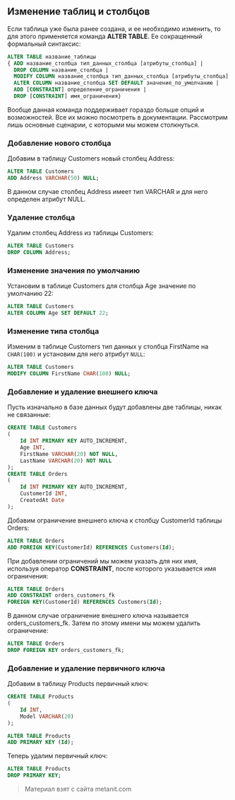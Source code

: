 ## Изменение таблиц и столбцов

Если таблица уже была ранее создана, и ее необходимо изменить, то для этого применяется команда **ALTER TABLE**. Ее сокращенный формальный синтаксис:

```sql
ALTER TABLE название_таблицы 
{ ADD название_столбца тип_данных_столбца [атрибуты_столбца] | 
  DROP COLUMN название_столбца |
  MODIFY COLUMN название_столбца тип_данных_столбца [атрибуты_столбца] |
  ALTER COLUMN название_столбца SET DEFAULT значение_по_умолчанию |
  ADD [CONSTRAINT] определение_ограничения |
  DROP [CONSTRAINT] имя_ограничения}
```

Вообще данная команда поддерживает гораздо больше опций и возможностей. Все их можно посмотреть в документации. Рассмотрим лишь основные сценарии, с которыми мы можем столкнуться.

### Добавление нового столбца

Добавим в таблицу Customers новый столбец Address:

```sql
ALTER TABLE Customers
ADD Address VARCHAR(50) NULL;
```

В данном случае столбец Address имеет тип VARCHAR и для него определен атрибут NULL.

### Удаление столбца

Удалим столбец Address из таблицы Customers:

```sql
ALTER TABLE Customers
DROP COLUMN Address;
```

### Изменение значения по умолчанию

Установим в таблице Customers для столбца Age значение по умолчанию 22:

```sql
ALTER TABLE Customers
ALTER COLUMN Age SET DEFAULT 22;
```

### Изменение типа столбца

Изменим в таблице Customers тип данных у столбца FirstName на `CHAR(100)` и установим для него атрибут `NULL`:

```sql
ALTER TABLE Customers
MODIFY COLUMN FirstName CHAR(100) NULL;
```

### Добавление и удаление внешнего ключа

Пусть изначально в базе данных будут добавлены две таблицы, никак не связанные:

```sql
CREATE TABLE Customers
(
    Id INT PRIMARY KEY AUTO_INCREMENT,
    Age INT, 
    FirstName VARCHAR(20) NOT NULL,
    LastName VARCHAR(20) NOT NULL
);
CREATE TABLE Orders
(
    Id INT PRIMARY KEY AUTO_INCREMENT,
    CustomerId INT,
    CreatedAt Date
);
```

Добавим ограничение внешнего ключа к столбцу CustomerId таблицы Orders:

```sql
ALTER TABLE Orders
ADD FOREIGN KEY(CustomerId) REFERENCES Customers(Id);
```

При добавлении ограничений мы можем указать для них имя, используя оператор **CONSTRAINT**, после которого указывается имя ограничения:

```sql
ALTER TABLE Orders
ADD CONSTRAINT orders_customers_fk 
FOREIGN KEY(CustomerId) REFERENCES Customers(Id);
```

В данном случае ограничение внешнего ключа называется orders_customers_fk. Затем по этому имени мы можем удалить ограничение:

```sql
ALTER TABLE Orders
DROP FOREIGN KEY orders_customers_fk;
```

### Добавление и удаление первичного ключа

Добавим в таблицу Products первичный ключ:

```sql
CREATE TABLE Products
(
    Id INT,
    Model VARCHAR(20)
);

ALTER TABLE Products
ADD PRIMARY KEY (Id);
```

Теперь удалим первичный ключ:

```sql
ALTER TABLE Products
DROP PRIMARY KEY;
```


> Материал взят с сайта metanit.com